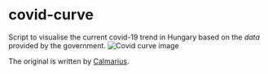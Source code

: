 # covid-curve
Script to visualise the current covid-19 trend in Hungary based on the *data* provided by the government.
![Covid curve image](https://i.imgur.com/OG9UPEE.png)

The original is written by [Calmarius](https://github.com/Calmarius).
